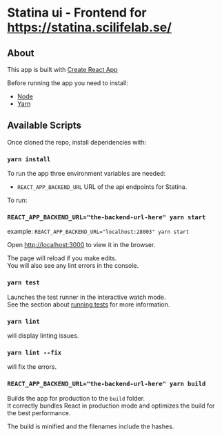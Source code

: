 # Statina ui - Frontend for https://statina.scilifelab.se/

## About

This app is built with [Create React App](https://create-react-app.dev/)

Before running the app you need to install:
- [Node](https://nodejs.org/) 
- [Yarn](https://yarnpkg.com/)

## Available Scripts

Once cloned the repo, install dependencies with:

### `yarn install`

To run the app three environment variables are needed:

- `REACT_APP_BACKEND_URL` URL of the api endpoints for Statina.

To run:
### `REACT_APP_BACKEND_URL="the-backend-url-here" yarn start`
example: `REACT_APP_BACKEND_URL="localhost:28003" yarn start`

Open [http://localhost:3000](http://localhost:3000) to view it in the browser.

The page will reload if you make edits.<br />
You will also see any lint errors in the console.

### `yarn test`

Launches the test runner in the interactive watch mode.<br />
See the section about [running tests](https://facebook.github.io/create-react-app/docs/running-tests) for more information.

### `yarn lint`
will display linting issues.

### `yarn lint --fix`

will fix the errors.


### `REACT_APP_BACKEND_URL="the-backend-url-here" yarn build`

Builds the app for production to the `build` folder.<br />
It correctly bundles React in production mode and optimizes the build for the best performance.

The build is minified and the filenames include the hashes.<br />